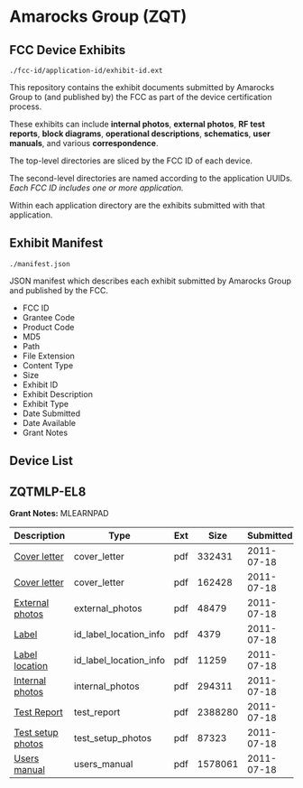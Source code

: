 # Amarocks Group (ZQT)
## FCC Device Exhibits

```
./fcc-id/application-id/exhibit-id.ext
```

This repository contains the exhibit documents submitted by Amarocks Group to (and published by) the FCC as part of the device certification process.

These exhibits can include **internal photos**, **external photos**, **RF test reports**, **block diagrams**, **operational descriptions**, **schematics**, **user manuals**, and various **correspondence**.

The top-level directories are sliced by the FCC ID of each device.

The second-level directories are named according to the application UUIDs. *Each FCC ID includes one or more application.*

Within each application directory are the exhibits submitted with that application. 

## Exhibit Manifest

```
./manifest.json
```

JSON manifest which describes each exhibit submitted by Amarocks Group and published by the FCC.

- FCC ID
- Grantee Code
- Product Code
- MD5
- Path
- File Extension
- Content Type
- Size
- Exhibit ID
- Exhibit Description
- Exhibit Type
- Date Submitted
- Date Available
- Grant Notes

## Device List
## ZQTMLP-EL8
**Grant Notes:** MLEARNPAD

| Description | Type | Ext | Size | Submitted | Available |
| ----------- | ---- | --- | ---- | --------- | --------- |
| [Cover letter](ZQTMLP-EL8/67b6fab597df3c3ed5cce4c78d459a06/1503146.pdf) | cover_letter | pdf | 332431 | 2011-07-18 | 2011-07-19 |
| [Cover letter](ZQTMLP-EL8/67b6fab597df3c3ed5cce4c78d459a06/1503147.pdf) | cover_letter | pdf | 162428 | 2011-07-18 | 2011-07-19 |
| [External photos](ZQTMLP-EL8/67b6fab597df3c3ed5cce4c78d459a06/1503148.pdf) | external_photos | pdf | 48479 | 2011-07-18 | 2011-07-19 |
| [Label](ZQTMLP-EL8/67b6fab597df3c3ed5cce4c78d459a06/1503149.pdf) | id_label_location_info | pdf | 4379 | 2011-07-18 | 2011-07-19 |
| [Label location](ZQTMLP-EL8/67b6fab597df3c3ed5cce4c78d459a06/1503150.pdf) | id_label_location_info | pdf | 11259 | 2011-07-18 | 2011-07-19 |
| [Internal photos](ZQTMLP-EL8/67b6fab597df3c3ed5cce4c78d459a06/1503151.pdf) | internal_photos | pdf | 294311 | 2011-07-18 | 2011-07-19 |
| [Test Report](ZQTMLP-EL8/67b6fab597df3c3ed5cce4c78d459a06/1503154.pdf) | test_report | pdf | 2388280 | 2011-07-18 | 2011-07-19 |
| [Test setup photos](ZQTMLP-EL8/67b6fab597df3c3ed5cce4c78d459a06/1503155.pdf) | test_setup_photos | pdf | 87323 | 2011-07-18 | 2011-07-19 |
| [Users manual](ZQTMLP-EL8/67b6fab597df3c3ed5cce4c78d459a06/1503156.pdf) | users_manual | pdf | 1578061 | 2011-07-18 | 2011-07-19 |
